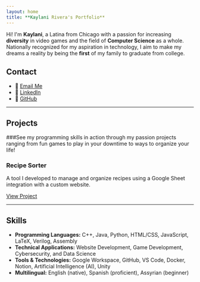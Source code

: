 ```yaml
---
layout: home
title: **Kaylani Rivera's Portfolio**
---
```


Hi! I'm **Kaylani**, a Latina from Chicago with a passion for increasing **diversity** in video games and the field of **Computer Science** as a whole. Nationally recognized for my aspiration in technology, I aim to make my dreams a reality by being the **first** of my family to graduate from college. 

## Contact

- 📧 [Email Me](mailto:kaykayr2882@gmail.com)
- 💼 [LinkedIn](https://linkedin.com/in/kaylani-rivera)
- 🐙 [GitHub](https://github.com/krivera28)
  
---

## **Projects**
###See my programming skills in action through my passion projects ranging from fun games to play in your downtime to ways to organize your life!

### Recipe Sorter
A tool I developed to manage and organize recipes using a Google Sheet integration with a custom website.

[View Project](#)

---

## **Skills**

- **Programming Languages:** C++, Java, Python, HTML/CSS, JavaScript, LaTeX, Verilog, Assembly
- **Technical Applications:** Website Development, Game Development, Cybersecurity, and Data Science
- **Tools & Technologies:** Google Workspace, GitHub, VS Code, Docker, Notion, Artificial Intelligence (AI), Unity
- **Multilingual:** English (native), Spanish (proficient), Assyrian (beginner)

